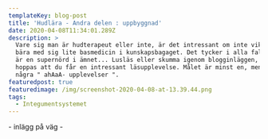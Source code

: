```yaml
---
templateKey: blog-post
title: 'Hudlära - Andra delen : uppbyggnad'
date: 2020-04-08T11:34:01.289Z
description: >
  Vare sig man är hudterapeut eller inte, är det intressant om inte viktigt, att
  bära med sig lite basmedicin i kunskapsbagaget. Det tycker i alla fall jag som
  är en supernörd i ämnet... Lusläs eller skumma igenom blogginläggen, jag
  hoppas att du får en intressant läsupplevelse. Målet är minst en, men gärna
  några " ahAaA- upplevelser ".
featuredpost: true
featuredimage: /img/screenshot-2020-04-08-at-13.39.44.png
tags:
  - Integumentsystemet
---
```

\- inlägg på väg -